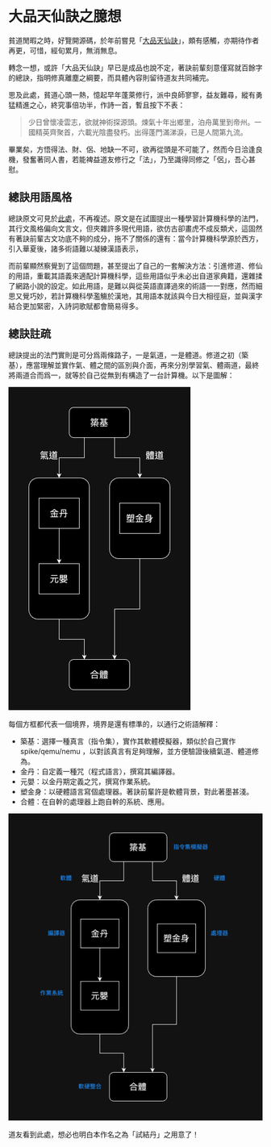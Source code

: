 # 大品天仙訣之臆想

貧道閒暇之時，好覽開源碼，於年前嘗見「[大品天仙訣](https://github.com/immortal-formula/immortal-formula)」，頗有感觸，亦期待作者再更，可惜，經旬累月，無消無息。

轉念一想，或許「大品天仙訣」早已是成品也說不定，著訣前輩刻意僅寫就百餘字的總訣，指明修真離塵之綱要，而具體內容則留待道友共同補完。

思及此處，貧道心頭一熱，憶起早年蓬萊修行，派中良師寥寥，益友難尋，縱有勇猛精進之心，終究事倍功半，作詩一首，暫且按下不表：

> 少日曾懷凌雲志，欲就神術探源頭。煉氣十年出鄉里，泊舟萬里到帝州。一國精英齊聚首，六載光陰盡發朽。出得蓬門滿涕淚，已是人間第九流。

畢業矣，方悟得法、財、侶、地缺一不可，欲再從頭是不可能了，然而今日洽逢良機，發奮著同人書，若能裨益道友修行之「法」，乃至識得同修之「侶」，吾心甚慰。

## 總訣用語風格

總訣原文可見於[此處](https://github.com/immortal-formula/immortal-formula)，不再複述。原文是在試圖提出一種學習計算機科學的法門，其行文風格偏向文言文，但夾雜許多現代用語，欲仿古卻畫虎不成反類犬，這固然有著訣前輩古文功底不夠的成分，拖不了關係的還有：當今計算機科學源於西方，引入華夏後，諸多術語難以凝練漢語表示，

而前輩顯然察覺到了這個問題，甚至提出了自己的一套解決方法：引進修道、修仙的用語，重載其語義來適配計算機科學，這些用語似乎未必出自道家典籍，還雜揉了網路小說的設定。如此用語，是難以與從英語直譯過來的術語一一對應，然而細思又覺巧妙，若計算機科學濫觴於漢地，其用語本就該與今日大相徑庭，並與漢字結合更加緊密，入詩詞歌賦都會簡易得多。

## 總訣註疏

總訣提出的法門實則是可分爲兩條路子，一是氣道，一是體道。修道之初（築基），應當理解並實作氣、體之間的區別與介面，再來分別學習氣、體兩道，最終將兩道合而爲一，就等於自己從無到有構造了一台計算機。以下是圖解：

![天仙訣流程](./image/天仙訣流程.png)

每個方框都代表一個境界，境界是還有標準的，以通行之術語解釋：

- 築基：選擇一種真言（指令集），實作其軟體模擬器，類似於自己實作 spike/qemu/nemu ，以對該真言有足夠理解，並方便驗證後續氣道、體道修為。
- 金丹：自定義一種咒（程式語言），撰寫其編譯器。
- 元嬰：以金丹期定義之咒，撰寫作業系統。
- 塑金身：以硬體語言寫個處理器。著訣前輩許是軟體背景，對此著墨甚淺。
- 合體：在自幹的處理器上跑自幹的系統、應用。

![天仙訣流程註解](./image/天仙訣流程註解.png)

道友看到此處，想必也明白本作名之為「試結丹」之用意了！
